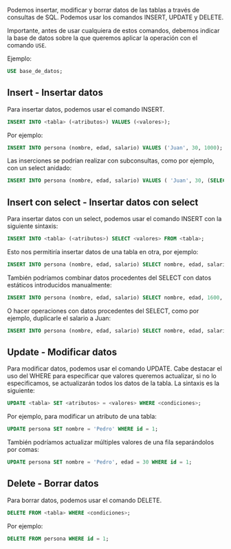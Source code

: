 
Podemos insertar, modificar y borrar datos de las tablas a través de consultas de SQL. Podemos usar los comandos INSERT, UPDATE y DELETE.

Importante, antes de usar cualquiera de estos comandos, debemos indicar la base de datos sobre la que queremos aplicar la operación con el comando `USE`.

Ejemplo:
```sql
USE base_de_datos;
```

## Insert - Insertar datos
Para insertar datos, podemos usar el comando INSERT.

```sql
INSERT INTO <tabla> (<atributos>) VALUES (<valores>);
```

Por ejemplo:
```sql
INSERT INTO persona (nombre, edad, salario) VALUES ('Juan', 30, 1000);
```

Las inserciones se podrían realizar con subconsultas, como por ejemplo, con un select anidado:
```sql
INSERT INTO persona (nombre, edad, salario) VALUES ( 'Juan', 30, (SELECT salario FROM persona WHERE nombre = 'Juan') );
```

## Insert con select - Insertar datos con select
Para insertar datos con un select, podemos usar el comando INSERT con la siguiente sintaxis:
``` sql
INSERT INTO <tabla> (<atributos>) SELECT <valores> FROM <tabla>;
```

Esto nos permitiría insertar datos de una tabla en otra, por ejemplo:
```sql
INSERT INTO persona (nombre, edad, salario) SELECT nombre, edad, salario FROM persona;
```

También podríamos combinar datos procedentes del SELECT con datos estáticos introducidos manualmente:
```sql
INSERT INTO persona (nombre, edad, salario) SELECT nombre, edad, 1600, FROM persona WHERE nombre = 'Juan';
```

O hacer operaciones con datos procedentes del SELECT, como por ejemplo, duplicarle el salario a Juan:
```sql
INSERT INTO persona (nombre, edad, salario) SELECT nombre, edad, salario * 2 FROM persona WHERE nombre = 'Juan';
```

## Update - Modificar datos
Para modificar datos, podemos usar el comando UPDATE. Cabe destacar el uso del WHERE para especificar que valores queremos actualizar, si no lo especificamos, se actualizarán todos los datos de la tabla. La sintaxis es la siguiente:
```sql
UPDATE <tabla> SET <atributos> = <valores> WHERE <condiciones>;
```

Por ejemplo, para modificar un atributo de una tabla:
```sql
UPDATE persona SET nombre = 'Pedro' WHERE id = 1;
```

También podríamos actualizar múltiples valores de una fila separándolos por comas:
```sql
UPDATE persona SET nombre = 'Pedro', edad = 30 WHERE id = 1;
```

## Delete - Borrar datos
Para borrar datos, podemos usar el comando DELETE.

```sql
DELETE FROM <tabla> WHERE <condiciones>;
```

Por ejemplo:
```sql
DELETE FROM persona WHERE id = 1;
```